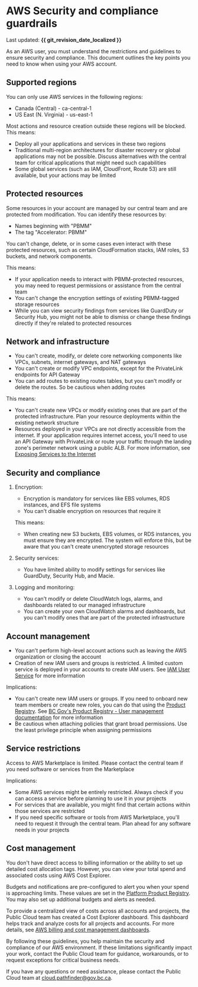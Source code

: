 # AWS Security and compliance guardrails

Last updated: **{{ git_revision_date_localized }}**

As an AWS user, you must understand the restrictions and guidelines to ensure security and compliance. This document outlines the key points you need to know when using your AWS account.

## Supported regions

You can only use AWS services in the following regions:

* Canada (Central) - ca-central-1
* US East (N. Virginia) - us-east-1

Most actions and resource creation outside these regions will be blocked. This means:

* Deploy all your applications and services in these two regions
* Traditional multi-region architectures for disaster recovery or global applications may not be possible. Discuss alternatives with the central team for critical applications that might need such capabilities
* Some global services (such as IAM, CloudFront, Route 53) are still available, but your actions may be limited

## Protected resources

Some resources in your account are managed by our central team and are protected from modification. You can identify these resources by:

* Names beginning with "PBMM"
* The tag "Accelerator: PBMM"

You can't change, delete, or in some cases even interact with these protected resources,  such as certain CloudFormation stacks, IAM roles, S3 buckets, and network components.

This means:

* If your application needs to interact with PBMM-protected resources, you may need to request permissions or assistance from the central team
* You can't change the encryption settings of existing PBMM-tagged storage resources
* While you can view security findings from services like GuardDuty or Security Hub, you might not be able to dismiss or change these findings directly if they're related to protected resources

## Network and infrastructure

* You can't create, modify, or delete core networking components like VPCs, subnets, internet gateways, and NAT gateways
* You can't create or modify VPC endpoints, except for the PrivateLink endpoints for API Gateway
* You can add routes to existing routes tables, but you can't modify or delete the routes. So be cautious when adding routes

This means:

* You can't create new VPCs or modify existing ones that are part of the protected infrastructure. Plan your resource deployments within the existing network structure
* Resources deployed in your VPCs are not directly accessible from the internet. If your application requires internet access, you'll need to use an API Gateway with PrivateLink or route your traffic through the landing zone's perimeter network using a public ALB. For more information, see [Exposing Services to the Internet](../design-build-and-deploy-an-application/networking.md#exposing-services-to-the-internet)

## Security and compliance

1. Encryption:
   * Encryption is mandatory for services like EBS volumes, RDS instances, and EFS file systems
   * You can't disable encryption on resources that require it

   This means:

   * When creating new S3 buckets, EBS volumes, or RDS instances, you must ensure they are encrypted. The system will enforce this, but be aware that you can't create unencrypted storage resources

2. Security services:
   * You have limited ability to modify settings for services like GuardDuty, Security Hub, and Macie.

3. Logging and monitoring:
   * You can't modify or delete CloudWatch logs, alarms, and dashboards related to our managed infrastructure
   * You can create your own CloudWatch alarms and dashboards, but you can't modify ones that are part of the protected infrastructure

## Account management

* You can't perform high-level account actions such as leaving the AWS organization or closing the account
* Creation of new IAM users and groups is restricted. A limited custom service is deployed in your accounts to create IAM users. See [IAM User Service](../design-build-and-deploy-an-application/iam-user-service.md) for more information

Implications:

* You can't create new IAM users or groups. If you need to onboard new team members or create new roles, you can do that using the [Product Registry](https://registry.developer.gov.bc.ca). See [BC Gov's Product Registry - User management documentation](../design-build-and-deploy-an-application/user-management.md) for more information
* Be cautious when attaching policies that grant broad permissions. Use the least privilege principle when assigning permissions

## Service restrictions

Access to AWS Marketplace is limited. Please contact the central team if you need software or services from the Marketplace

Implications:

* Some AWS services might be entirely restricted. Always check if you can access a service before planning to use it in your projects
* For services that are available, you might find that certain actions within those services are restricted
* If you need specific software or tools from AWS Marketplace, you'll need to request it through the central team. Plan ahead for any software needs in your projects

## Cost management

You don't have direct access to billing information or the ability to set up detailed cost allocation tags. However, you can view your total spend and associated costs using AWS Cost Explorer.

Budgets and notifications are pre-configured to alert you when your spend is approaching limits. These values are set in the [Platform Product Registry](https://registry.developer.gov.bc.ca). You may also set up additional budgets and alerts as needed.

To provide a centralized view of costs across all accounts and projects, the Public Cloud team has created a Cost Explorer dashboard. This dashboard helps track and analyze costs for all projects and accounts. For more details, see [AWS billing and cost management dashboards](../understanding-your-aws-bill/aws-billing-and-cost-management-dashboard-via-quicksight.md).

By following these guidelines, you help maintain the security and compliance of our AWS environment. If these limitations significantly impact your work, contact the Public Cloud team for guidance, workarounds, or to request exceptions for critical business needs.

If you have any questions or need assistance, please contact the Public Cloud team at <cloud.pathfinder@gov.bc.ca>.
